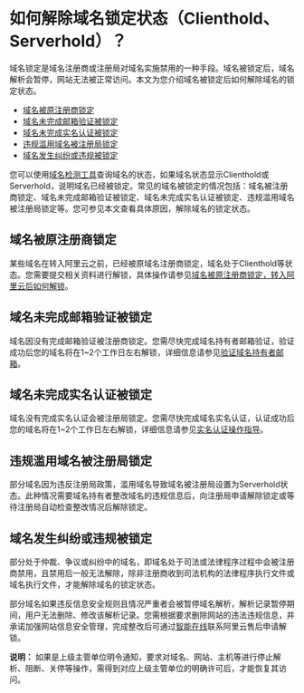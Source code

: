 # 如何解除域名锁定状态（Clienthold、Serverhold）？

域名锁定是域名注册商或注册局对域名实施禁用的一种手段。域名被锁定后，域名解析会暂停，网站无法被正常访问。本文为您介绍域名被锁定后如何解除域名的锁定状态。

-   [域名被原注册商锁定](#section_zlh_cr3_b2b)
-   [域名未完成邮箱验证被锁定](#section_3cf_kby_coj)
-   [域名未完成实名认证被锁定](#section_amh_cr3_b2b)
-   [违规滥用域名被注册局锁定](#section_bmh_cr3_b2b)
-   [域名发生纠纷或违规被锁定](#section_cmh_cr3_b2b)

您可以使用[域名检测工具](http://zijian.aliyun.com/)查询域名的状态，如果域名状态显示Clienthold或Serverhold，说明域名已经被锁定。常见的域名被锁定的情况包括：域名被注册商锁定、域名未完成邮箱验证被锁定、域名未完成实名认证被锁定、违规滥用域名被注册局锁定等。您可参见本文查看具体原因，解除域名的锁定状态。

## 域名被原注册商锁定

某些域名在转入阿里云之前，已经被原域名注册商锁定，域名处于Clienthold等状态。您需要提交相关资料进行解锁，具体操作请参见[域名被原注册商锁定，转入阿里云后如何解锁](/cn.zh-CN/常见问题/转移与过户类问题/域名被原注册商锁定，转入阿里云后如何解锁？.md)。

## 域名未完成邮箱验证被锁定

域名因没有完成邮箱验证被注册商锁定。您需尽快完成域名持有者邮箱验证，验证成功后您的域名将在1~2个工作日左右解锁，详细信息请参见[验证域名持有者邮箱](/cn.zh-CN/域名管理/验证域名持有者邮箱.md)。

## 域名未完成实名认证被锁定

域名没有完成实名认证会被注册局锁定。您需尽快完成域名实名认证，认证成功后您的域名将在1~2个工作日左右解锁，详细信息请参见[实名认证操作指导](/cn.zh-CN/域名实名认证/域名实名认证概述.md)。

## 违规滥用域名被注册局锁定

部分域名因为违反注册局政策，滥用域名导致域名被注册局设置为Serverhold状态。此种情况需要域名持有者整改域名的违规信息后，向注册局申请解除锁定或等待注册局自动检查整改情况后解除锁定。

## 域名发生纠纷或违规被锁定

部分处于仲裁、争议或纠纷中的域名，即域名处于司法或法律程序过程中会被注册商禁用，且禁用后一般无法解除，除非注册商收到司法机构的法律程序执行文件或域名执行文件，才能解除域名的锁定状态。

部分域名如果违反信息安全规则且情况严重者会被暂停域名解析，解析记录暂停期间，用户无法删除、修改该解析记录。您需根据要求删除网站的违法违规信息，并承诺加强网站信息安全管理，完成整改后可通过[智能在线](https://ia.aliyun.com/home)联系阿里云售后申请解锁。

**说明：** 如果是上级主管单位明令通知，要求对域名、网站、主机等进行停止解析、阻断、关停等操作，需得到对应上级主管单位的明确许可后，才能恢复其访问。


